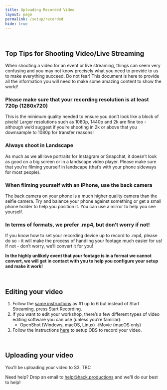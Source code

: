 ```yaml
---
title: Uploading Recorded Video
layout: page
permalink: /setup/recorded
hide: true
---
```

<br>

## Top Tips for Shooting Video/Live Streaming

When shooting a video for an event or live streaming, things can seem very confusing and you may not know precisely what you need to provide to us to make everything succeed. Do not fear! This document is here to provide all the information you will need to make some amazing content to show the world!

### Please make sure that your recording resolution is at least 720p (1280x720)

This is the minimum quality needed to ensure you don’t look like a block of pixels! Larger resolutions such as 1080p, 1440p and 2k are fine too - although we’d suggest if you’re shooting in 2k or above that you downsample to 1080p for transfer reasons!

### Always shoot in Landscape

As much as we all love portraits for Instagram or Snapchat, it doesn’t look as good on a big screen or in a landscape video player. Please make sure that you’re filming yourself in landscape (that’s with your phone sideways for most people).

### When filming yourself with an iPhone, use the back camera

The back camera on your phone is a much higher quality camera than the selfie camera. Try and balance your phone against something or get a small phone holder to help you position it. You can use a mirror to help you see yourself.

### In terms of formats, we prefer .mp4, but don’t worry if not!

If you know how to set your recording device up to record to .mp4, please do so - it will make the process of handling your footage much easier for us! If not - don’t worry, we’ll convert it for you!

__In the highly unlikely event that your footage is in a format we cannot convert, we will get in contact with you to help you configure your setup and make it work!__


<br>

## Editing your video


1. Follow the [same instructions](/setup/streaming) as #1 up to 6 but instead of Start Streaming, press Start Recording.
2. If you want to edit your workshop, there’s a few different types of video editing software you can use (unless you’re familiar):
    - OpenShot (Windows, macOS, Linux)
    -iMovie (macOS only)
3. Follow the instructions [here](/setup/livestreaming) to setup OBS to record your video.

<br>

## Uploading your video

You'll be uploading your video to S3. TBC

Need help? Drop an email to [help@hack.productions](mailto:help@hack.productions) and we'll do our best to help!
